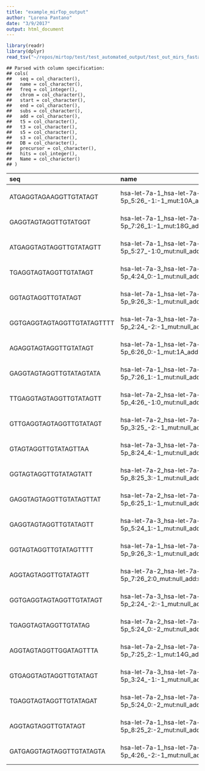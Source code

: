 ```yaml
---
title: "example_mirTop_output"
author: "Lorena Pantano"
date: "3/9/2017"
output: html_document
---
```






```r
library(readr)
library(dplyr)
read_tsv("~/repos/mirtop/test/test_automated_output/test_out_mirs_fasta/sim_isomir.mirna") %>% knitr::kable()
```

```
## Parsed with column specification:
## cols(
##   seq = col_character(),
##   name = col_character(),
##   freq = col_integer(),
##   chrom = col_character(),
##   start = col_character(),
##   end = col_character(),
##   subs = col_character(),
##   add = col_character(),
##   t5 = col_character(),
##   t3 = col_character(),
##   s5 = col_character(),
##   s3 = col_character(),
##   DB = col_character(),
##   precursor = col_character(),
##   hits = col_integer(),
##   Name = col_character()
## )
```



|seq                        |name                                                    | freq|chrom         |start |end |subs |add |t5   |t3 |s5 |s3 |DB    |precursor    | hits|Name                      |
|:--------------------------|:-------------------------------------------------------|----:|:-------------|:-----|:---|:----|:---|:----|:--|:--|:--|:-----|:------------|----:|:-------------------------|
|ATGAGGTAGAAGGTTGTATAGT     |hsa-let-7a-1_hsa-let-7a-5p_5:26_-1:-1_mut:10A_add:null  |    0|hsa-let-7a-5p |NA    |NA  |9AT  |0   |A    |t  |NA |NA |miRNA |hsa-let-7a-1 |    1|hsa-let-7a-5p.sA.T9A.t    |
|GAGGTAGTAGGTTGTATGGT       |hsa-let-7a-1_hsa-let-7a-5p_7:26_1:-1_mut:18G_add:null   |    0|hsa-let-7a-5p |NA    |NA  |17GA |0   |t    |t  |NA |NA |miRNA |hsa-let-7a-2 |    1|hsa-let-7a-5p.st.A17G.t   |
|ATGAGGTAGTAGGTTGTATAGTT    |hsa-let-7a-1_hsa-let-7a-5p_5:27_-1:0_mut:null_add:null  |    0|hsa-let-7a-5p |NA    |NA  |0    |0   |A    |0  |NA |NA |miRNA |hsa-let-7a-1 |    1|hsa-let-7a-5p.sA          |
|TGAGGTAGTAGGTTGTATAGT      |hsa-let-7a-3_hsa-let-7a-5p_4:24_0:-1_mut:null_add:null  |    0|hsa-let-7a-5p |NA    |NA  |0    |0   |0    |t  |NA |NA |miRNA |hsa-let-7a-2 |    1|hsa-let-7a-5p.t           |
|GGTAGTAGGTTGTATAGT         |hsa-let-7a-1_hsa-let-7a-5p_9:26_3:-1_mut:null_add:null  |    0|hsa-let-7a-5p |NA    |NA  |0    |0   |tga  |t  |NA |NA |miRNA |hsa-let-7a-2 |    1|hsa-let-7a-5p.stga.t      |
|GGTGAGGTAGTAGGTTGTATAGTTTT |hsa-let-7a-3_hsa-let-7a-5p_2:24_-2:-1_mut:null_add:TTT  |    0|hsa-let-7a-5p |NA    |NA  |0    |T   |GG   |T  |NA |NA |miRNA |hsa-let-7a-3 |    1|hsa-let-7a-5p.sGG.T.eT    |
|AGAGGTAGTAGGTTGTATAGT      |hsa-let-7a-1_hsa-let-7a-5p_6:26_0:-1_mut:1A_add:null    |    0|hsa-let-7a-5p |NA    |NA  |0AT  |0   |0    |t  |NA |NA |miRNA |hsa-let-7a-2 |    1|hsa-let-7a-5p.T0A.t       |
|GAGGTAGTAGGTTGTATAGTATA    |hsa-let-7a-1_hsa-let-7a-5p_7:26_1:-1_mut:null_add:ATA   |    0|hsa-let-7a-5p |NA    |NA  |20AT |0   |t    |TA |NA |NA |miRNA |hsa-let-7a-2 |    1|hsa-let-7a-5p.st.T20A.TA  |
|TTGAGGTAGTAGGTTGTATAGTT    |hsa-let-7a-2_hsa-let-7a-5p_4:26_-1:0_mut:null_add:null  |    0|hsa-let-7a-5p |NA    |NA  |0    |0   |T    |0  |NA |NA |miRNA |hsa-let-7a-2 |    1|hsa-let-7a-5p.sT          |
|GTTGAGGTAGTAGGTTGTATAGT    |hsa-let-7a-2_hsa-let-7a-5p_3:25_-2:-1_mut:null_add:null |    0|hsa-let-7a-5p |NA    |NA  |0    |0   |GT   |t  |NA |NA |miRNA |hsa-let-7a-2 |    1|hsa-let-7a-5p.sGT.t       |
|GTAGTAGGTTGTATAGTTAA       |hsa-let-7a-3_hsa-let-7a-5p_8:24_4:-1_mut:null_add:TAA   |    0|hsa-let-7a-5p |NA    |NA  |0    |AA  |tgag |0  |NA |NA |miRNA |hsa-let-7a-2 |    1|hsa-let-7a-5p.stgag.eAA   |
|GGTAGTAGGTTGTATAGTATT      |hsa-let-7a-2_hsa-let-7a-5p_8:25_3:-1_mut:null_add:ATT   |    0|hsa-let-7a-5p |NA    |NA  |0    |ATT |tga  |t  |NA |NA |miRNA |hsa-let-7a-2 |    1|hsa-let-7a-5p.stga.t.eATT |
|GAGGTAGTAGGTTGTATAGTTAT    |hsa-let-7a-2_hsa-let-7a-5p_6:25_1:-1_mut:null_add:TAT   |    0|hsa-let-7a-5p |NA    |NA  |0    |AT  |t    |0  |NA |NA |miRNA |hsa-let-7a-2 |    1|hsa-let-7a-5p.st.eAT      |
|GAGGTAGTAGGTTGTATAGTT      |hsa-let-7a-3_hsa-let-7a-5p_5:24_1:-1_mut:null_add:T     |    0|hsa-let-7a-5p |NA    |NA  |0    |0   |t    |0  |NA |NA |miRNA |hsa-let-7a-2 |    1|hsa-let-7a-5p.st          |
|GGTAGTAGGTTGTATAGTTTT      |hsa-let-7a-1_hsa-let-7a-5p_9:26_3:-1_mut:null_add:TTT   |    0|hsa-let-7a-5p |NA    |NA  |0    |0   |tga  |TT |NA |NA |miRNA |hsa-let-7a-1 |    1|hsa-let-7a-5p.stga.TT     |
|AGGTAGTAGGTTGTATAGTT       |hsa-let-7a-2_hsa-let-7a-5p_7:26_2:0_mut:null_add:null   |    0|hsa-let-7a-5p |NA    |NA  |0    |0   |tg   |0  |NA |NA |miRNA |hsa-let-7a-2 |    1|hsa-let-7a-5p.stg         |
|GGTGAGGTAGTAGGTTGTATAGT    |hsa-let-7a-3_hsa-let-7a-5p_2:24_-2:-1_mut:null_add:null |    0|hsa-let-7a-5p |NA    |NA  |0    |0   |GG   |t  |NA |NA |miRNA |hsa-let-7a-3 |    1|hsa-let-7a-5p.sGG.t       |
|TGAGGTAGTAGGTTGTATAG       |hsa-let-7a-2_hsa-let-7a-5p_5:24_0:-2_mut:null_add:null  |    0|hsa-let-7a-5p |NA    |NA  |0    |0   |0    |tt |NA |NA |miRNA |hsa-let-7a-2 |    1|hsa-let-7a-5p.tt          |
|AGGTAGTAGGTTGGATAGTTTA     |hsa-let-7a-2_hsa-let-7a-5p_7:25_2:-1_mut:14G_add:TTA    |    0|hsa-let-7a-5p |NA    |NA  |13GT |0   |tg   |TA |NA |NA |miRNA |hsa-let-7a-2 |    1|hsa-let-7a-5p.stg.T13G.TA |
|GTGAGGTAGTAGGTTGTATAGT     |hsa-let-7a-3_hsa-let-7a-5p_3:24_-1:-1_mut:null_add:null |    0|hsa-let-7a-5p |NA    |NA  |0    |0   |G    |t  |NA |NA |miRNA |hsa-let-7a-3 |    1|hsa-let-7a-5p.sG.t        |
|TGAGGTAGTAGGTTGTATAGAT     |hsa-let-7a-2_hsa-let-7a-5p_5:24_0:-2_mut:null_add:AT    |    0|hsa-let-7a-5p |NA    |NA  |0    |AT  |0    |tt |NA |NA |miRNA |hsa-let-7a-2 |    1|hsa-let-7a-5p.tt.eAT      |
|AGGTAGTAGGTTGTATAGT        |hsa-let-7a-1_hsa-let-7a-5p_8:25_2:-2_mut:null_add:T     |    0|hsa-let-7a-5p |NA    |NA  |0    |0   |tg   |t  |NA |NA |miRNA |hsa-let-7a-2 |    1|hsa-let-7a-5p.stg.t       |
|GATGAGGTAGTAGGTTGTATAGTA   |hsa-let-7a-1_hsa-let-7a-5p_4:26_-2:-1_mut:null_add:A    |    0|hsa-let-7a-5p |NA    |NA  |0    |A   |GA   |t  |NA |NA |miRNA |hsa-let-7a-1 |    1|hsa-let-7a-5p.sGA.t.eA    |

